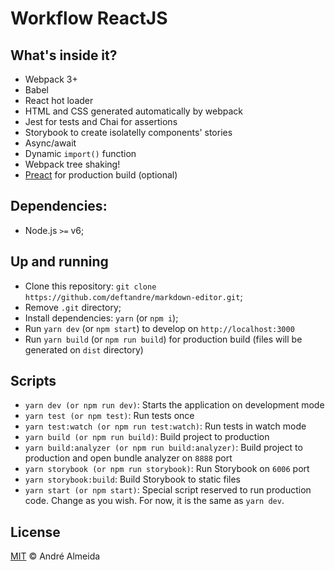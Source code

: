 # Workflow ReactJS

## What's inside it?

-   Webpack 3+
-   Babel
-   React hot loader
-   HTML and CSS generated automatically by webpack
-   Jest for tests and Chai for assertions
-   Storybook to create isolatelly components' stories
-   Async/await
-   Dynamic `import()` function
-   Webpack tree shaking!
-   [Preact](https://preactjs.com/) for production build (optional)

## Dependencies:

-   Node.js `>=` v6;

## Up and running

-   Clone this repository: `git clone https://github.com/deftandre/markdown-editor.git`;
-   Remove `.git` directory;
-   Install dependencies: `yarn` (or `npm i`);
-   Run `yarn dev` (or `npm start`) to develop on `http://localhost:3000`
-   Run `yarn build` (or `npm run build`) for production build (files will be generated on `dist` directory)

## Scripts

-   `yarn dev (or npm run dev)`: Starts the application on development mode
-   `yarn test (or npm test)`: Run tests once
-   `yarn test:watch (or npm run test:watch)`: Run tests in watch mode
-   `yarn build (or npm run build)`: Build project to production
-   `yarn build:analyzer (or npm run build:analyzer)`: Build project to production and open bundle analyzer on `8888` port
-   `yarn storybook (or npm run storybook)`: Run Storybook on `6006` port
-   `yarn storybook:build`: Build Storybook to static files
-   `yarn start (or npm start)`: Special script reserved to run production code. Change as you wish. For now, it is the same as `yarn dev`.

## License

[MIT](https://github.com/deftandre/licenses/blob/master/MIT-LICENSE) &copy; André Almeida
